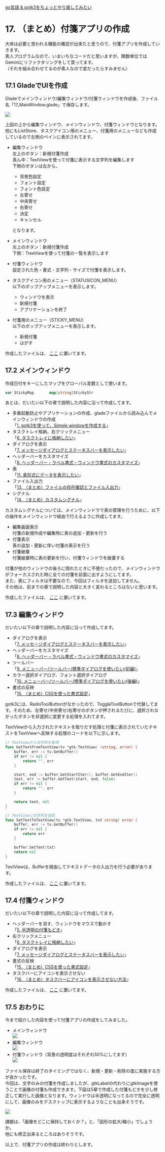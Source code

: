 [go言語 & gotk3をちょっとやり直してみたい](../../README.md#go%E8%A8%80%E8%AA%9Egotk3%E3%82%92%E3%81%A1%E3%82%87%E3%81%A3%E3%81%A8%E3%82%84%E3%82%8A%E7%9B%B4%E3%81%97%E3%81%A6%E3%81%BF%E3%81%9F%E3%81%84)  

# 17. （まとめ）付箋アプリの作成  

大体は必要と思われる機能の確認が出来たと思うので、付箋アプリを作成していきます。  
素人プログラムなので、いまいちなコードだと思いますが、関数単位ではGeminiにリファクタリングをして貰ってます。  
（それを組み合わせてるのが素人なので変だったらすみません）  

## 17.1 GladeでUIを作成  

Gladeでメインウィンドウ/編集ウィンドウ/付箋ウィンドウを作成後、ファイル名「17_MainWindow.glade」で保存します。  

![](image/glade.jpg)    

上図の上から編集ウィンドウ、メインウィンドウ、付箋ウィンドウとなります。他にもListStore、タスクアイコン用のメニュー、付箋用のメニューなども作成しているので左側のペインに表示されてます。  

- 編集ウィンドウ  
  左上のボタン：新規付箋作成  
  真ん中：TextViewを使って付箋に表示する文字列を編集します  
  下側のボタンは左から、  
  - 背景色設定  
  - フォント設定  
  - フォント色設定  
  - 左寄せ  
  - 中央寄せ  
  - 右寄せ  
  - 決定  
  - キャンセル  
  
  となります。  
- メインウィンドウ  
  左上のボタン：新規付箋作成  
  下側：TreeViewを使って付箋の一覧を表示します  
- 付箋ウィンドウ  
  設定された色・書式・文字列・サイズで付箋を表示します。  
- タスクアイコン用のメニュー（STATUSICON_MENU）  
  以下のポップアップメニューを表示します。  
  - ウィンドウを表示
  - 新規付箋  
  - アプリケーションを終了  
- 付箋用のメニュー（STICKY_MENU）  
  以下のポップアップメニューを表示します。  
  - 新規付箋  
  - はがす

作成したファイルは、
[ここ](glade/17_MainWindow.glade)
に置いてます。  

## 17.2 メインウィンドウ  

作成日付をキーにしたマップをグローバル変数として使います。  

```go
var StickyMap		map[string]StickyStr
```

あとは、だいたい以下の章で説明した内容に沿って作成してます。  

- 多重起動防止やアプリケーションの作成、gladeファイルから読み込んでメインウィンドウの作成  
  「[1. gotk3を使って、Simple windowを作成する](../01/README.md)」  
- タスクトレイ格納、右クリックメニュー  
  「[6. タスクトレイに格納したい](../06/README.md)」  
- ダイアログを表示  
  「[7. メッセージダイアログとステータスバーを表示したい](../07/README.md)」  
- ヘッダーバーをカスタマイズ  
  「[8. ヘッダーバー・ラベル書式・ウィンドウ書式のカスタマイズ](../08/README.md)」  
- 表  
  「[11. 表形式にデータを表示したい](../11/README.md)」  
- ファイル入出力  
  「[13. （まとめ）ファイルの存在確認とファイル入出力](../13/README.md)」  
- シグナル  
  「[14. （まとめ）カスタムシグナル](../14/README.md)」  

カスタムシグナルについては、メインウィンドウで表の管理を行うために、以下の操作をメインウィンドウ経由で行えるように作成してます。  

- 編集画面表示  
  付箋の新規作成や編集時に表の追加・更新を行う  
- 付箋表示  
  表の追加・更新に伴い付箋の表示を行う  
- 付箋破棄  
  付箋破棄時に表の更新を行い、付箋ウィンドウを破棄する  

付箋が他のウィンドウの後ろに隠れたときに不便だったので、メインウィンドウがフォーカスされた時に全ての付箋を前面に出すようにしてます。  
また、表にフィルタは不要なので、今回はフィルタを追加してません。  
その他は、前までの章で説明した内容と大きく変わるところはないと思います。  

作成したファイルは、
[ここ](17_MainWindow.go)
に置いてます。  

## 17.3 編集ウィンドウ  

だいたい以下の章で説明した内容に沿って作成してます。 

- ダイアログを表示  
  「[7. メッセージダイアログとステータスバーを表示したい](../07/README.md)」  
- ヘッダーバーをカスタマイズ  
  「[8. ヘッダーバー・ラベル書式・ウィンドウ書式のカスタマイズ](../08/README.md)」  
- ツールバー  
  「[9. メニューバー/ツールバー/標準ダイアログを使いたい(前編)](../09/README.md)」  
- カラー選択ダイアログ、フォント選択ダイアログ  
  「[10. メニューバー/ツールバー/標準ダイアログを使いたい(後編)](../10/README.md)」  
- 書式の反映  
  「[15. （まとめ）CSSを使った書式設定](../15/README.md)」  

gotk3には、RadioToolButtonがなかったので、ToggleToolButtonで代替してます。そのため、左寄せ/中央寄せ/右寄せのボタンが押されるたびに、選択されなかったボタンを非選択に変更する処理を入れてます。  

TextViewから入力されたテキストを取りだす処理と付箋に表示されていたテキストをTextViewへ反映する処理のコードを以下に示します。  

```go
// TextViewから文字列を取得
func GetTextFromTextView(tv *gtk.TextView) (string, error) {
	buffer, err := tv.GetBuffer()
	if err != nil {
		return "", err
	}

	start, end := buffer.GetStartIter(), buffer.GetEndIter()
	text, err := buffer.GetText(start, end, false)
	if err != nil {
		return "", err
	}

	return text, nil
}

// TextViewに文字列を設定
func SetTextToTextView(tv *gtk.TextView, txt string) error {
	buffer, err := tv.GetBuffer()
	if err != nil {
		return err
	}

	buffer.SetText(txt)
	return nil
}
```

TextViewは、Bufferを経由してテキストデータの入出力を行う必要があります。  

作成したファイルは、
[ここ](17_EditWindow.go)
に置いてます。  

## 17.4 付箋ウィンドウ  

だいたい以下の章で説明した内容に沿って作成してます。 

- ヘッダーバーを消す、ウィンドウをマウスで動かす  
  「[5. 半透明の付箋もどき](../05/README.md)」  
- 右クリックメニュー  
  「[6. タスクトレイに格納したい](../06/README.md)」  
- ダイアログを表示  
  「[7. メッセージダイアログとステータスバーを表示したい](../07/README.md)」  
- 書式の反映  
  「[15. （まとめ）CSSを使った書式設定](../15/README.md)」  
- タスクバーにアイコンを表示させない  
  「[16. （まとめ）タスクバーにアイコンを表示させない方法](../16/README.md)」  

作成したファイルは、
[ここ](17_StickyNoteWindow.go)
に置いてます。  

## 17.5 おわりに  

今まで紹介した内容を使って付箋アプリの作成をしてみました。  

- メインウィンドウ  
  ![](image/main_window.jpg)  
- 編集ウィンドウ  
  ![](image/edit_window.jpg)  
- 付箋ウィンドウ（背景の透明度はそれぞれ50%にしてます）  
  ![](image/sticky_note.jpg)  

ファイル保存は終了のタイミングではなく、新規・更新・削除の度に実施する方が良かったです。  
今回は、文字のみの付箋を作成しましたが、gtkLabelの代わりにgtkImageを使うことで画像の付箋も作成できます。下図は5章で作成した付箋もどきを少し修正して実行した画像となります。ウィンドウは半透明になってるので完全に透明にして、画像のみをデスクトップに表示するようなことも出来そうです。  

![](image/sticky_image.jpg)  

課題は、「画像をどこに保持しておくか？」と、「図形の拡大/縮小」でしょうか。  
他にも修正出来るところはありそうです。  

以上で、付箋アプリの作成は終わりとします。  
